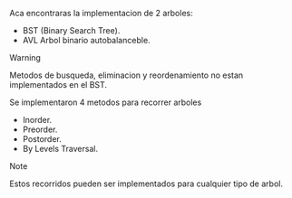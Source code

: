 Aca encontraras la implementacion de 2 arboles: 

* BST (Binary Search Tree).
* AVL Arbol binario autobalanceble.

>[!WARNING]
>Metodos de busqueda, eliminacion y reordenamiento no estan implementados en el BST.


Se implementaron 4 metodos para recorrer arboles

* Inorder.
* Preorder.
* Postorder.
* By Levels Traversal.

>[!NOTE]
>Estos recorridos pueden ser implementados para cualquier tipo de arbol.
